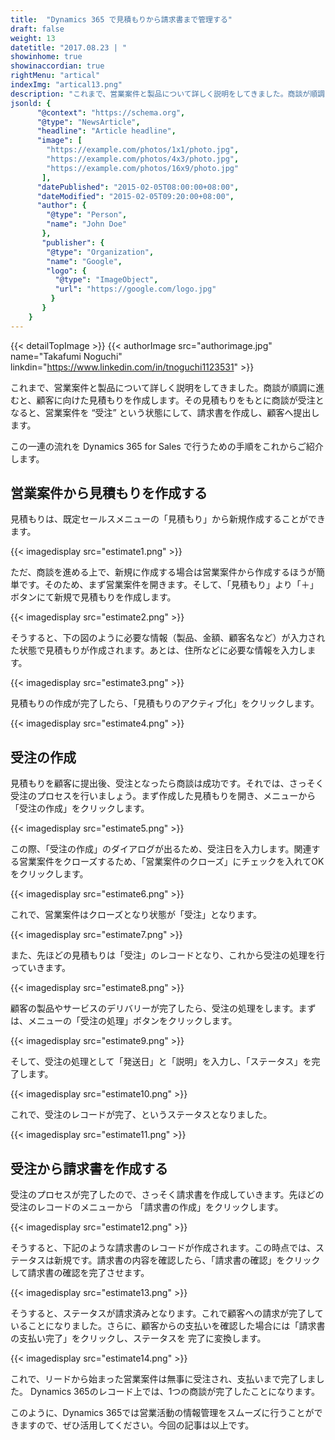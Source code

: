 ```yaml
---
title:  "Dynamics 365 で見積もりから請求書まで管理する"
draft: false
weight: 13
datetitle: "2017.08.23 | "
showinhome: true
showinaccordian: true
rightMenu: "artical"
indexImg: "artical13.png"
description: "これまで、営業案件と製品について詳しく説明をしてきました。商談が順調に進むと、顧客に向けた見積もりを作成します。"
jsonld: {
      "@context": "https://schema.org",
      "@type": "NewsArticle",
      "headline": "Article headline",
      "image": [
        "https://example.com/photos/1x1/photo.jpg",
        "https://example.com/photos/4x3/photo.jpg",
        "https://example.com/photos/16x9/photo.jpg"
       ],
      "datePublished": "2015-02-05T08:00:00+08:00",
      "dateModified": "2015-02-05T09:20:00+08:00",
      "author": {
        "@type": "Person",
        "name": "John Doe"
       },
       "publisher": {
        "@type": "Organization",
        "name": "Google",
        "logo": {
          "@type": "ImageObject",
          "url": "https://google.com/logo.jpg"
         }
       }
    }
---
```

{{< detailTopImage >}}
{{< authorImage src="authorimage.jpg" name="Takafumi Noguchi" linkdin="https://www.linkedin.com/in/tnoguchi1123531" >}}

<!-- Intro  -->
これまで、営業案件と製品について詳しく説明をしてきました。商談が順調に進むと、顧客に向けた見積もりを作成します。その見積もりをもとに商談が受注となると、営業案件を “受注” という状態にして、請求書を作成し、顧客へ提出します。

この一連の流れを Dynamics 365 for Sales で行うための手順をこれからご紹介します。


## 営業案件から見積もりを作成する
見積もりは、既定セールスメニューの「見積もり」から新規作成することができます。
<!-- Image= estimate1.png -->
{{< imagedisplay src="estimate1.png" >}}

ただ、商談を進める上で、新規に作成する場合は営業案件から作成するほうが簡単です。そのため、まず営業案件を開きます。そして、「見積もり」より「＋」ボタンにて新規で見積もりを作成します。
<!-- Image= estimate2.png -->
{{< imagedisplay src="estimate2.png" >}}

そうすると、下の図のように必要な情報（製品、金額、顧客名など）が入力された状態で見積もりが作成されます。あとは、住所などに必要な情報を入力します。
<!-- Image= estimate3.png -->
{{< imagedisplay src="estimate3.png" >}}

見積もりの作成が完了したら、「見積もりのアクティブ化」をクリックします。
<!-- Image= estimate4.png -->
{{< imagedisplay src="estimate4.png" >}}

## 受注の作成
見積もりを顧客に提出後、受注となったら商談は成功です。それでは、さっそく受注のプロセスを行いましょう。まず作成した見積もりを開き、メニューから 「受注の作成」をクリックします。
<!-- Image= estimate5.png -->
{{< imagedisplay src="estimate5.png" >}}

この際、「受注の作成」のダイアログが出るため、受注日を入力します。関連する営業案件をクローズするため、「営業案件のクローズ」にチェックを入れてOKをクリックします。
<!-- Image= estimate6.png -->
{{< imagedisplay src="estimate6.png" >}}

これで、営業案件はクローズとなり状態が「受注」となります。
<!-- Image= estimate7.png -->
{{< imagedisplay src="estimate7.png" >}}

また、先ほどの見積もりは「受注」のレコードとなり、これから受注の処理を行っていきます。
<!-- Image= estimate8.png -->
{{< imagedisplay src="estimate8.png" >}}

顧客の製品やサービスのデリバリーが完了したら、受注の処理をします。まずは、メニューの「受注の処理」ボタンをクリックします。
<!-- Image= estimate9.png -->
{{< imagedisplay src="estimate9.png" >}}

そして、受注の処理として「発送日」と「説明」を入力し、「ステータス」を完了します。
<!-- Image= estimate10.png -->
{{< imagedisplay src="estimate10.png" >}}

これで、受注のレコードが完了、というステータスとなりました。
<!-- Image= estimate11.png -->
{{< imagedisplay src="estimate11.png" >}}

## 受注から請求書を作成する
受注のプロセスが完了したので、さっそく請求書を作成していきます。先ほどの受注のレコードのメニューから 「請求書の作成」をクリックします。
<!-- Image= estimate12.png -->
{{< imagedisplay src="estimate12.png" >}}

そうすると、下記のような請求書のレコードが作成されます。この時点では、ステータスは新規です。請求書の内容を確認したら、「請求書の確認」をクリックして請求書の確認を完了させます。
<!-- Image= estimate13.png -->
{{< imagedisplay src="estimate13.png" >}}

そうすると、ステータスが請求済みとなります。これで顧客への請求が完了していることになりました。さらに、顧客からの支払いを確認した場合には「請求書の支払い完了」をクリックし、ステータスを 完了に変換します。
<!-- Image= estimate14.png -->
{{< imagedisplay src="estimate14.png" >}}

これで、リードから始まった営業案件は無事に受注され、支払いまで完了しました。 Dynamics 365のレコード上では、1つの商談が完了したことになります。

このように、Dynamics 365では営業活動の情報管理をスムーズに行うことができますので、ぜひ活用してください。今回の記事は以上です。